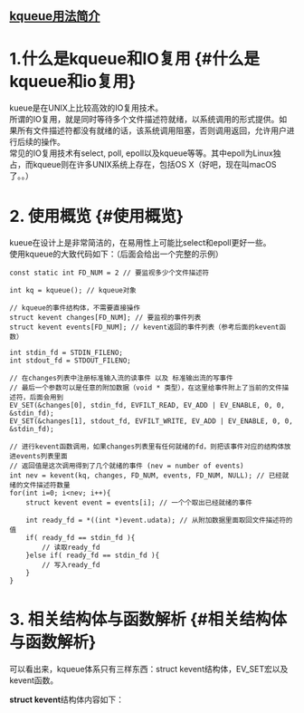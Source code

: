 ## [kqueue用法简介](#)

# 1.什么是kqueue和IO复用 {#什么是kqueue和io复用}

kueue是在UNIX上比较高效的IO复用技术。  
所谓的IO复用，就是同时等待多个文件描述符就绪，以系统调用的形式提供。如果所有文件描述符都没有就绪的话，该系统调用阻塞，否则调用返回，允许用户进行后续的操作。  
常见的IO复用技术有select, poll, epoll以及kqueue等等。其中epoll为Linux独占，而kqueue则在许多UNIX系统上存在，包括OS X（好吧，现在叫macOS了。。）

# 2. 使用概览 {#使用概览}

kueue在设计上是非常简洁的，在易用性上可能比select和epoll更好一些。  
使用kqueue的大致代码如下：（后面会给出一个完整的示例）

```
const static int FD_NUM = 2 // 要监视多少个文件描述符

int kq = kqueue(); // kqueue对象

// kqueue的事件结构体，不需要直接操作
struct kevent changes[FD_NUM]; // 要监视的事件列表
struct kevent events[FD_NUM]; // kevent返回的事件列表（参考后面的kevent函数）

int stdin_fd = STDIN_FILENO;
int stdout_fd = STDOUT_FILENO;

// 在changes列表中注册标准输入流的读事件 以及 标准输出流的写事件
// 最后一个参数可以是任意的附加数据（void * 类型），在这里给事件附上了当前的文件描述符，后面会用到
EV_SET(&changes[0], stdin_fd, EVFILT_READ, EV_ADD | EV_ENABLE, 0, 0, &stdin_fd); 
EV_SET(&changes[1], stdout_fd, EVFILT_WRITE, EV_ADD | EV_ENABLE, 0, 0, &stdin_fd);

// 进行kevent函数调用，如果changes列表里有任何就绪的fd，则把该事件对应的结构体放进events列表里面
// 返回值是这次调用得到了几个就绪的事件 (nev = number of events)
int nev = kevent(kq, changes, FD_NUM, events, FD_NUM, NULL); // 已经就绪的文件描述符数量
for(int i=0; i<nev; i++){
    struct kevent event = events[i]; // 一个个取出已经就绪的事件

    int ready_fd = *((int *)event.udata); // 从附加数据里面取回文件描述符的值
    if( ready_fd == stdin_fd ){
        // 读取ready_fd
    }else if( ready_fd == stdin_fd ){
        // 写入ready_fd
    }
}
```

# 3. 相关结构体与函数解析 {#相关结构体与函数解析}

可以看出来，kqueue体系只有三样东西：struct kevent结构体，EV\_SET宏以及kevent函数。

**struct kevent**结构体内容如下：

